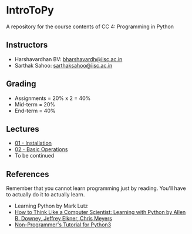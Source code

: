 # IntroToPy
A repository for the course contents of CC 4: Programming in Python

## Instructors
- Harshavardhan BV: bharshavardh@iisc.ac.in
- Sarthak Sahoo: sarthaksahoo@iisc.ac.in

## Grading
- Assignments = 20% x 2 = 40% 
- Mid-term = 20%
- End-term = 40%
## Lectures
- [01 - Installation](./Lectures/01-Installation.md)
- [02 - Basic Operations](./Lectures/02-Basic-operations.ipynb)
- To be continued

## References
Remember that you cannot learn programming just by reading. You'll have to actually do it to actually learn. 

- Learning Python by Mark Lutz 
- [How to Think Like a Computer Scientist: Learning with Python by Allen B. Downey, Jeffrey Elkner, Chris Meyers](https://openbookproject.net/thinkcs/python/english3e/)
- [Non-Programmer's Tutorial for Python3](https://en.wikibooks.org/wiki/Non-Programmer%27s_Tutorial_for_Python_3)

